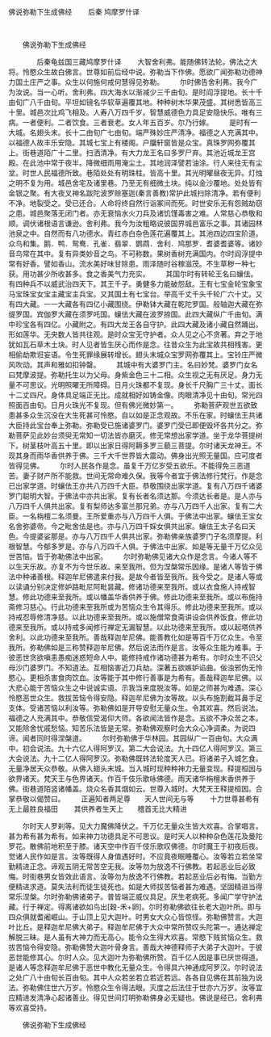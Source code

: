   佛说弥勒下生成佛经
                        　　后秦 鸠摩罗什译

                        
        　      


　　佛说弥勒下生成佛经

　　　　后秦龟兹国三藏鸠摩罗什译
　　大智舍利弗。能随佛转法轮。佛法之大将。怜愍众生故白佛言。世尊如前后经中说。弥勒当下作佛。愿欲广闻弥勒功德神力国土庄严之事。众生以何施何戒何慧得见弥勒。
　　尔时佛告舍利弗。我今广为汝说。当一心听。舍利弗。四大海水以渐减少三千由旬。是时阎浮提地。长十千由旬广八千由旬。平坦如镜名华软草遍覆其地。种种树木华果茂盛。其树悉皆高三十里。城邑次比鸡飞相及。人寿八万四千岁。智慧威德色力具足安隐快乐。唯有三病。一者便利。二者饮食。三者衰老。女人年五百岁。尔乃行嫁。
　　是时有一大城。名翅头末。长十二由旬广七由旬。端严殊妙庄严清净。福德之人充满其中。以福德人故丰乐安隐。其城七宝上有楼阁。户牖轩窗皆是众宝。真珠罗网弥覆其上。街巷道陌广十二里。扫洒清净。有大力龙王名曰多罗尸弃。其池近城龙王宫殿。在此池中常于夜半。降微细雨用淹尘土。其地润泽譬若油涂。行人来往无有尘坌。时世人民福德所致。巷陌处处有明珠柱。皆高十里。其光明曜昼夜无异。灯烛之明不复为用。城邑舍宅及诸里巷。乃至无有细微土块。纯以金沙覆地。处处皆有金银之聚。有大夜叉神名跋陀波罗赊塞迦(秦言善教)常护此城扫除清净。若有便利不净。地裂受之。受已还合。人命将终自然行诣冢间而死。时世安乐无有怨贼劫窃之患。城邑聚落无闭门者。亦无衰恼水火刀兵及诸饥馑毒害之难。人常慈心恭敬和顺。调伏诸根语言谦逊。舍利弗。我今为汝粗略说彼国界城邑富乐之事。其诸园林池泉之中。自然而有八功德水。青红赤白杂色莲花遍覆其上。其池四边四宝阶道。众鸟和集。鹅．鸭．鸳鸯．孔雀．翡翠．鹦鹉．舍利．鸠那罗．耆婆耆婆等。诸妙音鸟常在其中。复有异类妙音之鸟。不可称数。果树香树充满国内。尔时阎浮提中常有好香。譬如香山。流水美好味甘除患。雨泽随时谷稼滋茂。不生草秽一种七获。用功甚少所收甚多。食之香美气力充实。
　　其国尔时有转轮王名曰蠰佉。有四种兵不以威武治四天下。其王千子。勇健多力能破怨敌。王有七宝金轮宝象宝马宝珠宝女宝主藏宝主兵宝。又其国土有七宝台。举高千丈千头千轮广六十丈。又有四大藏。一一大藏各有四亿小藏围绕。伊勒钵大藏在乾陀罗国。般轴迦大藏在弥缇罗国。宾伽罗大藏在须罗吒国。蠰佉大藏在波罗捺国。此四大藏纵广千由旬。满中珍宝各有四亿。小藏附之。有四大龙王各自守护。此四大藏及诸小藏自然踊出。形如莲华。无央数人皆共往观。是时众宝无守护者。众人见之心不贪著。弃之于地犹如瓦石草木土块。时人见者皆生厌心而作是念。往昔众生为此宝故共相残害。更相偷劫欺诳妄语。令生死罪缘展转增长。翅头末城众宝罗网弥覆其上。宝铃庄严微风吹动。其声和雅如扣钟罄。
　　其城中有大婆罗门主。名曰妙梵。婆罗门女名曰梵摩波提。弥勒托生以为父母。身紫金色三十二相。众生视之无有厌足。身力无量不可思议。光明照曜无所障碍。日月火珠都不复现。身长千尺胸广三十丈。面长十二丈四尺。身体具足端正无比。成就相好如铸金像。肉眼清净见十由旬。常光四照面百由旬。日月火珠光不复现。但有佛光微妙第一。
　　弥勒菩萨观世五欲致患甚多众生沉没在大生死甚可怜愍。自以如是正念观故。不乐在家。时蠰佉王共诸大臣持此宝台奉上弥勒。弥勒受已施诸婆罗门。婆罗门受已即便毁坏各共分之。弥勒菩萨见此妙台须臾无常知一切法皆亦磨灭。修无常想出家学道。坐于龙华菩提树下。树茎枝叶高五十里。即以出家日得阿耨多罗三藐三菩提。尔时诸天龙神王。不现其身而雨华香供养于佛。三千大千世界皆大震动。佛身出光照无量国。应可度者皆得见佛。
　　尔时人民各作是念。虽复千万亿岁受五欲乐。不能得免三恶道苦。妻子财产所不能救。世间无常命难久保。我等今者宜于佛法修行梵行。作是念已出家学道。时蠰佉王亦共八万四千大臣。恭敬围绕出家学道。复有八万四千诸婆罗门聪明大智。于佛法中亦共出家。复有长者名须达那。今须达长者是。是人亦与八万四千人俱共出家。复有梨师达多富兰那兄弟。亦与八万四千人出家。复有二大臣。一名栴檀二名须曼。王所爱重亦与八万四千人俱。于佛法中出家。蠰佉王宝女名舍弥婆帝。今之毗舍佉是也。亦与八万四千婇女俱共出家。蠰佉王太子名曰天色。今提婆娑那是。亦与八万四千人俱共出家。弥勒佛亲族婆罗门子名须摩提。利根智慧。今郁多罗是。亦与八万四千人俱。于佛法中出家。如是等无量千万亿众见世苦恼。皆于弥勒佛法中出家。
　　尔时弥勒佛见诸大众作是念言。今诸人等不以生天乐故。亦复不为今世乐故。来至我所。但为涅槃常乐因缘。是诸人等皆于佛法中种诸善根。释迦牟尼佛遣来付我。是故今者皆至我所。我今受之。是诸人等或以读诵分别决定修妒路毗尼阿毗昙藏。修诸功德来至我所。或以衣食施人持戒智慧。修此功德来至我所。或以幡盖华香供养于佛。修此功德来至我所。或以布施持斋修习慈心。行此功德来至我所或为苦恼众生令其得乐。修此功德来至我所。或以持戒忍辱修清净慈。以此功德来至我所。或以施僧常食斋讲设会供养饭食。修此功德来至我所。或以持戒多闻修行禅定无漏智慧。以此功德来至我所。或以起塔供养舍利。以此功德来至我所。善哉释迦牟尼佛。能善教化如是等百千万亿众生。令至我所。弥勒佛如是三称赞释迦牟尼佛。然后说法而作是言。汝等众生能为难事。于彼恶世贪欲嗔恚愚痴迷惑短命人中。能修持戒作诸功德甚为希有。尔时众生不识父母沙门婆罗门。不知道法。互相恼害近刀兵劫。深著五欲嫉妒谄曲。佞浊邪伪无怜愍心。更相杀害食肉饮血。汝等能于其中修行善事是为希有。善哉释迦牟尼佛。以大悲心能于苦恼众生之中说诚实语。示我当来度脱汝等。如是之师甚为难遇。深心怜愍恶世众生。救拔苦恼令得安隐。释迦牟尼佛为汝等故。以头布施割截耳鼻手足支体。受诸苦恼以利汝等。弥勒佛如是开导安慰无量众生。令其欢喜。然后说法。福德之人充满其中。恭敬信受渴仰大师。各欲闻法皆作是念。五欲不净众苦之本。又能除舍忧戚愁恼。知苦乐法皆是无常。弥勒佛观察时会大众心净调柔。为说四谛。闻者同时得涅槃道。
　　尔时弥勒佛于华林园。其园纵广一百由旬。大众满中。初会说法。九十六亿人得阿罗汉。第二大会说法。九十四亿人得阿罗汉。第三大会说法。九十二亿人得阿罗汉。弥勒佛既转法轮度天人已。将诸弟子入城乞食。无量净居天众恭敬。从佛入翅头末城。当入城时现种种神力无量变现。释提桓因与欲界诸天。梵天王与色界诸天。作百千伎乐歌咏佛德。雨天诸华栴檀末香供养于佛。街巷道陌竖诸幡盖。烧众名香其烟如云。世尊入城时。大梵天王释提桓因。合掌恭敬以偈赞曰。
　　正遍知者两足尊　　天人世间无与等
　　十力世尊甚希有　　无上最胜良福田
　　其供养者生天上　　稽首无比大精进

　　尔时天人罗刹等。见大力魔佛降伏之。千万亿无量众生皆大欢喜。合掌唱言。甚为希有甚为希有。如来神力功德具足不可思议。是时天人以种种杂色莲花及曼陀罗花。散佛前地积至于膝。诸天空中作百千伎乐歌叹佛德。尔时魔王于初夜后夜。觉诸人民作如是言。汝等既得人身值遇好时。不应竟夜眠睡覆心。汝等若立若坐常勤精进正念。谛观五阴无常苦空无我。汝等勿为放逸不行佛教。若起恶业后必致悔。时街巷男女皆效此语言。汝等勿为放逸不行佛教。若起恶业后必有悔。当勤方便精进求道。莫失法利而徒生徒死也。如是大师拔苦恼者甚为难遇。坚固精进当得常乐涅槃。尔时弥勒佛诸弟子。普皆端正威仪具足。厌生老病死。多闻广学守护法藏。行于禅定。得离诸欲如鸟出[穀-禾+卵]。尔时弥勒佛欲往长老大迦叶所。即与四众俱就耆阇崛山。于山顶上见大迦叶。时男女大众心皆惊怪。弥勒佛赞言。大迦叶比丘。是释迦牟尼佛大弟子。释迦牟尼佛于大众中常所赞叹头陀第一。通达禅定解脱三昧。是人虽有大神力而无高心。能令众生得大欢喜。常愍下贱贫恼众生。救拔苦恼令得安隐。弥勒佛赞大迦叶骨身言。善哉大神德释师子大弟子大迦叶。于彼恶世能修其心。尔时人众。见大迦叶为弥勒佛所赞。百千亿人因是事已厌世得道。是诸人等念释迦牟尼佛于恶世中教化无量众生。令得具六神通成阿罗汉。尔时说法之处广八十由旬长百由旬。其中人众若坐若立若近若远。各各自见佛在其前独为说法。弥勒佛住世六万岁。怜愍众生令得法眼。灭度之后法住于世亦六万岁。汝等宜应精进发清净心起诸善业。得见世间灯明弥勒佛身必无疑也。佛说是经已。舍利弗等欢喜受持。

　　佛说弥勒下生成佛经


